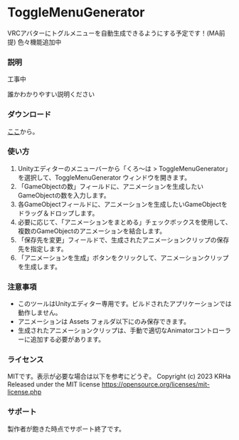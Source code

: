 # ToggleMenuGenerator
VRCアバターにトグルメニューを自動生成できるようにする予定です！(MA前提)
色々機能追加中

### 説明
工事中

誰かわかりやすい説明ください

### ダウンロード
[ここ](https://github.com/KRHa0024/ToggleMenuGenerator/releases/tag/Latest)から。

### 使い方
1. Unityエディターのメニューバーから「くろ～は > ToggleMenuGenerator」を選択して、ToggleMenuGenerator ウィンドウを開きます。
2. 「GameObjectの数」フィールドに、アニメーションを生成したいGameObjectの数を入力します。
3. 各GameObjectフィールドに、アニメーションを生成したいGameObjectをドラッグ＆ドロップします。
4. 必要に応じて、「アニメーションをまとめる」チェックボックスを使用して、複数のGameObjectのアニメーションを結合します。
5. 「保存先を変更」フィールドで、生成されたアニメーションクリップの保存先を指定します。
6. 「アニメーションを生成」ボタンをクリックして、アニメーションクリップを生成します。

### 注意事項
* このツールはUnityエディター専用です。ビルドされたアプリケーションでは動作しません。
* アニメーションは Assets フォルダ以下にのみ保存できます。
* 生成されたアニメーションクリップは、手動で適切なAnimatorコントローラーに追加する必要があります。

### ライセンス
MITです。表示が必要な場合は以下を参考にどうぞ。
Copyright (c) 2023 KRHa
Released under the MIT license
https://opensource.org/licenses/mit-license.php

### サポート
製作者が飽きた時点でサポート終了です。
